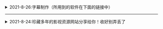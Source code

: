 <details>
  <summary>2021-8-26:字幕制作（所用到的软件在下面的链接中）</summary> 
``` html  ##### 1.下载后将后缀改为ZIP;
##### 2.如果不会使用，请到西瓜视频搜索云边科技工作室，私信教你修改
  ```
  ##### 1.下载后将后缀改为ZIP;
##### 2.如果不会使用，请到西瓜视频搜索云边科技工作室，私信教你修改
 网站名称  网站地址 
字幕工具  https://www.aliyundrive.com/s/5cuMWBL8RpX 
</details>

- - -

<details>
  <summary>2021-8-24:珍藏多年的影视资源网站分享给你！收好别弄丢了</summary>

 电影天堂   https://www.dy2018.com/ <br /> 电影先生 http://dyxs14.com/ <br />  555电影 https://www.555dy6.com/ <br />  MK影视https://www.mkvdo.com/KK看剧 <br /> http://www.kkkanju.com/  <br /> 奈飞星影视https://nfxhd.com/  <br />  CK电影部落 https://www.ck180.net/   
  
</details>

